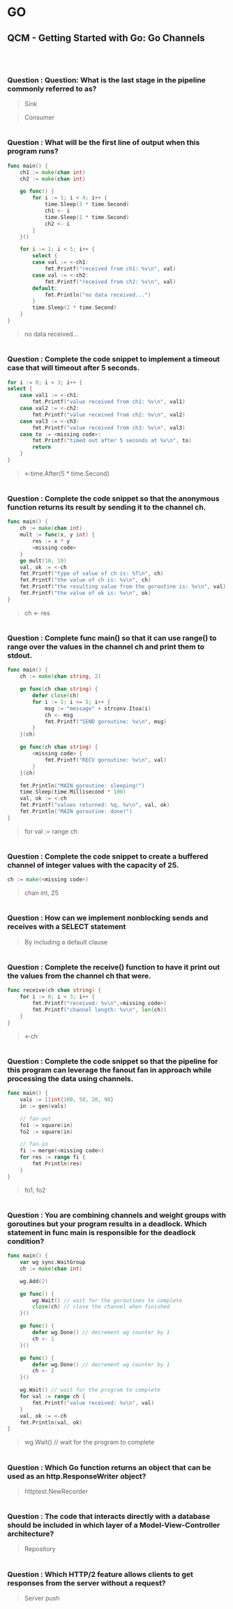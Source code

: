 # GO 

## QCM - Getting Started with Go: Go Channels
<br>
<br>


### **Question** : Question: What is the last stage in the pipeline commonly referred to as?

> Sink

> Consumer


#
### **Question** : What will be the first line of output when this program runs?

```go
func main() {
	ch1 := make(chan int)
	ch2 := make(chan int)

	go func() {
		for i := 1; i < 4; i++ {
			time.Sleep(3 * time.Second)
			ch1 <- i
			time.Sleep(1 * time.Second)
			ch2 <- i
		}
	}()

	for i := 1; i < 5; i++ {
		select {
		case val := <-ch1:
			fmt.Printf("received from ch1: %v\n", val)
		case val := <-ch2:
			fmt.Printf("received from ch2: %v\n", val)
		default:
			fmt.Println("no data received...")
		}
		time.Sleep(2 * time.Second)
	}
}
```

> no data received...


#
### **Question** : Complete the code snippet to implement a timeout case that will timeout after 5 seconds.

```go
for i := 0; i < 3; i++ {
select {
	case val1 := <-ch1:
		fmt.Printf("value received from ch1: %v\n", val1)
	case val2 := <-ch2:
		fmt.Printf("value received from ch2: %v\n", val2)
	case val3 := <-ch3:
		fmt.Printf("value received from ch3: %v\n", val3)
	case to := <missing code>:
	 	fmt.Printf("timed out after 5 seconds at %v\n", to)
	 	return
	}
}
```

> <-time.After(5 * time.Second)


#
### **Question** : Complete the code snippet so that the anonymous function returns its result by sending it to the channel ch.

```go
func main() {
	ch := make(chan int)
	mult := func(x, y int) {
		res := x * y
		<missing code>
	}
	go mult(10, 10)
	val, ok := <-ch
	fmt.Printf("type of value of ch is: %T\n", ch)
	fmt.Printf("the value of ch is: %v\n", ch)
	fmt.Printf("the resulting value from the goroutine is: %v\n", val)
	fmt.Printf("the value of ok is: %v\n", ok)
}
```

> ch <- res


#
### **Question** : Complete func main() so that it can use range() to range over the values in the channel ch and print them to stdout.

```go
func main() {
	ch := make(chan string, 2)

	go func(ch chan string) {
		defer close(ch)
		for i := 1; i <= 5; i++ {
			msg := "message" + strconv.Itoa(i)
			ch <- msg
			fmt.Printf("SEND goroutine: %v\n", msg)
		}
	}(ch)

	go func(ch chan string) {
		<missing code> {
			fmt.Printf("RECV goroutine: %v\n", val)
		}
	}(ch)

	fmt.Println("MAIN goroutine: sleeping!")
	time.Sleep(time.Millisecond * 100)
	val, ok := <-ch
	fmt.Printf("values returned: %q, %v\n", val, ok)
	fmt.Println("MAIN goroutine: done!")
}
```

> for val := range ch


#
### **Question** : Complete the code snippet to create a buffered channel of integer values with the capacity of 25.

```go
ch := make(<missing code>)
```

> chan int, 25


#
### **Question** : How can we implement nonblocking sends and receives with a SELECT statement

> By including a default clause


#
### **Question** : Complete the receive() function to have it print out the values from the channel ch that were.

```go
func receive(ch chan string) {
	for i := 0; i < 3; i++ {
		fmt.Printf("received: %v\n",<missing code>)
		fmt.Printf("channel length: %v\n", len(ch))
	}
}
```

> <-ch


#
### **Question** : Complete the code snippet so that the pipeline for this program can leverage the fanout fan in approach while processing the data using channels.

```go
func main() {
	vals := []int{100, 50, 20, 90}
	in := gen(vals)

	// fan-out
	fo1 := square(in)
	fo2 := square(in)

	// fan-in
	fi := merge(<missing code>)
	for res := range fi {
		fmt.Println(res)
	}
}
```

> fo1, fo2


#
### **Question** : You are combining channels and weight groups with goroutines but your program results in a deadlock. Which statement in func main is responsible for the deadlock condition?

```go
func main() {
	var wg sync.WaitGroup
	ch := make(chan int)

	wg.Add(2)

	go func() {
		wg.Wait() // wait for the goroutines to complete
		close(ch) // close the channel when finished
	}()

	go func() {
		defer wg.Done() // decrement wg counter by 1
		ch <- 1
	}()

	go func() {
		defer wg.Done() // decrement wg counter by 1
		ch <- 2
	}()

	wg.Wait() // wait for the program to complete
	for val := range ch {
		fmt.Printf("value received: %v\n", val)
	}
	val, ok := <-ch
	fmt.Println(val, ok)
}
```

> wg.Wait() // wait for the program to complete


#
### **Question** : Which Go function returns an object that can be used as an http.ResponseWriter object?

> httptest.NewRecorder


#
### **Question** : The code that interacts directly with a database should be included in which layer of a Model-View-Controller architecture?

> Repository


#
### **Question** : Which HTTP/2 feature allows clients to get responses from the server without a request?

> Server push

